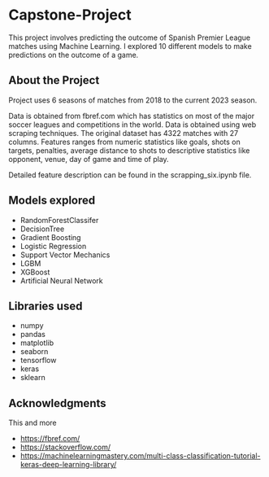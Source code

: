 # Capstone-Project

This project involves predicting the outcome of Spanish Premier League matches using Machine Learning.
I explored 10 different models to make predictions on the outcome of a game.

## About the Project

Project uses 6 seasons of matches from 2018 to the current 2023 season.

Data is obtained from fbref.com which has statistics on most of the major soccer leagues and competitions in the world. Data is obtained using web scraping techniques. The original dataset has 4322 matches with 27 columns. Features ranges from numeric statistics like goals, shots on targets, penalties, average distance to shots to descriptive statistics like opponent, venue, day of game and time of play.

Detailed feature description can be found in the scrapping_six.ipynb file.

## Models explored

* RandomForestClassifer
* DecisionTree
* Gradient Boosting
* Logistic Regression
* Support Vector Mechanics
* LGBM
* XGBoost
* Artificial Neural Network

## Libraries used

* numpy
* pandas
* matplotlib
* seaborn
* tensorflow
* keras
* sklearn

## Acknowledgments

This and more
* https://fbref.com/
* https://stackoverflow.com/
* https://machinelearningmastery.com/multi-class-classification-tutorial-keras-deep-learning-library/
